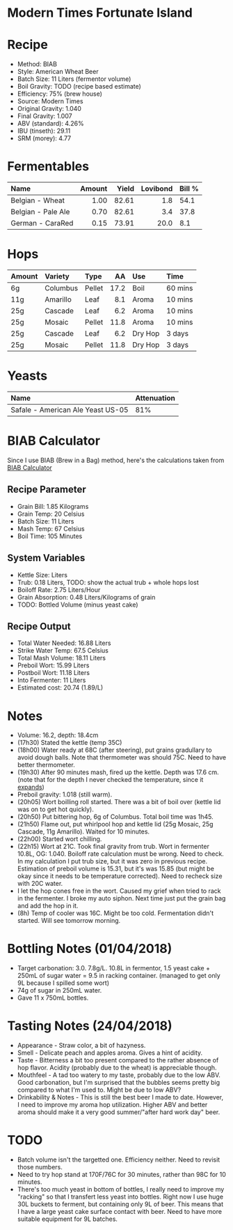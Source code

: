 Modern Times Fortunate Island
================

Recipe
======

-   Method: BIAB
-   Style: American Wheat Beer
-   Batch Size: 11 Liters (fermentor volume)
-   Boil Gravity: TODO (recipe based estimate)
-   Efficiency: 75% (brew house)
-   Source: Modern Times
-   Original Gravity: 1.040
-   Final Gravity: 1.007
-   ABV (standard): 4.26%
-   IBU (tinseth): 29.11
-   SRM (morey): 4.77

Fermentables
============

| Name               |  Amount|  Yield|  Lovibond| Bill % |
|:-------------------|-------:|------:|---------:|:-------|
| Belgian - Wheat    |    1.00|  82.61|       1.8| 54.1   |
| Belgian - Pale Ale |    0.70|  82.61|       3.4| 37.8   |
| German - CaraRed   |    0.15|  73.91|      20.0| 8.1    |

Hops
====

| Amount | Variety  | Type   |    AA| Use     | Time    |
|:-------|:---------|:-------|-----:|:--------|:--------|
| 6g     | Columbus | Pellet |  17.2| Boil    | 60 mins |
| 11g    | Amarillo | Leaf   |   8.1| Aroma   | 10 mins |
| 25g    | Cascade  | Leaf   |   6.2| Aroma   | 10 mins |
| 25g    | Mosaic   | Pellet |  11.8| Aroma   | 10 mins |
| 25g    | Cascade  | Leaf   |   6.2| Dry Hop | 3 days  |
| 25g    | Mosaic   | Pellet |  11.8| Dry Hop | 3 days  |

Yeasts
======

| Name                              | Attenuation |
|:----------------------------------|:------------|
| Safale - American Ale Yeast US-05 | 81%         |

BIAB Calculator
===============

Since I use BIAB (Brew in a Bag) method, here's the calculations taken from [BIAB Calculator](http://www.biabcalculator.com/)

Recipe Parameter
----------------

-   Grain Bill: 1.85 Kilograms
-   Grain Temp: 20 Celsius
-   Batch Size: 11 Liters
-   Mash Temp: 67 Celsius
-   Boil Time: 105 Minutes

System Variables
----------------

-   Kettle Size: Liters
-   Trub: 0.18 Liters, TODO: show the actual trub + whole hops lost
-   Boiloff Rate: 2.75 Liters/Hour
-   Grain Absorption: 0.48 Liters/Kilograms of grain
-   TODO: Bottled Volume (minus yeast cake)

Recipe Output
-------------

-   Total Water Needed: 16.88 Liters
-   Strike Water Temp: 67.5 Celsius
-   Total Mash Volume: 18.11 Liters
-   Preboil Wort: 15.99 Liters
-   Postboil Wort: 11.18 Liters
-   Into Fermenter: 11 Liters
-   Estimated cost: 20.74 (1.89/L)

Notes
=====

-   Volume: 16.2, depth: 18.4cm
-   (17h30) Stated the kettle (temp 35C)
-   (18h00) Water ready at 68C (after steering), put grains gradullary to avoid dough balls. Note that thermometer was should 75C. Need to have better thermometer.
-   (19h30) After 90 minutes mash, fired up the kettle. Depth was 17.6 cm. (note that for the depth I never checked the temperature, since it [expands](https://www.engineeringtoolbox.com/volumetric-temperature-expansion-d_315.html))
-   Preboil gravity: 1.018 (still warm).
-   (20h05) Wort boilling roll started. There was a bit of boil over (kettle lid was on to get hot quickly).
-   (20h50) Put bittering hop, 6g of Columbus. Total boil time was 1h45.
-   (21h50) Flame out, put whirlpool hop and kettle lid (25g Mosaic, 25g Cascade, 11g Amarillo). Waited for 10 minutes.
-   (22h00) Started wort chilling.
-   (22h15) Wort at 21C. Took final gravity from trub. Wort in fermenter 10.8L, OG: 1.040. Boiloff rate calculation must be wrong. Need to check. In my calculation I put trub size, but it was zero in previous recipe. Estimation of preboil volume is 15.31, but it's was 15.85 (but might be okay since it needs to be temperature corrected). Need to recheck size with 20C water.
-   I let the hop cones free in the wort. Caused my grief when tried to rack in the fermenter. I broke my auto siphon. Next time just put the grain bag and add the hop in it.
-   (8h) Temp of cooler was 16C. Might be too cold. Fermentation didn't started. Will see tomorrow morning.

Bottling Notes (01/04/2018)
===========================

-   Target carbonation: 3.0. 7.8g/L. 10.8L in fermentor, 1.5 yeast cake + 250mL of sugar water = 9.5 in racking container. (managed to get only 9L because I spilled some wort)
-   74g of sugar in 250mL water.
-   Gave 11 x 750mL bottles.

Tasting Notes (24/04/2018)
==========================

-   Appearance - Straw color, a bit of hazyness.
-   Smell - Delicate peach and apples aroma. Gives a hint of acidity.
-   Taste - Bitterness a bit too present compared to the rather absence of hop flavor. Acidity (probably due to the wheat) is appreciable though.
-   Mouthfeel - A tad too watery to my taste, probably due to the low ABV. Good carbonation, but I'm surprised that the bubbles seems pretty big compared to what I'm used to. Might be due to low ABV?
-   Drinkability & Notes - This is still the best beer I made to date. However, I need to improve my aroma hop utilization. Higher ABV and better aroma should make it a very good summer/"after hard work day" beer.

TODO
====

-   Batch volume isn't the targetted one. Efficiency neither. Need to revisit those numbers.
-   Need to try hop stand at 170F/76C for 30 minutes, rather than 98C for 10 minutes.
-   There's too much yeast in bottom of bottles, I really need to improve my "racking" so that I transfert less yeast into bottles. Right now I use huge 30L buckets to ferment, but containing only 9L of beer. This means that I have a large yeast cake surface contact with beer. Need to have more suitable equipment for 9L batches.
